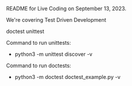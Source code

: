 README for Live Coding on September 13, 2023.

We're covering Test Driven Development

doctest
unittest

Command to run unittests:
 - python3 -m unittest discover -v

Command to run doctests:
 - python3 -m doctest doctest_example.py -v